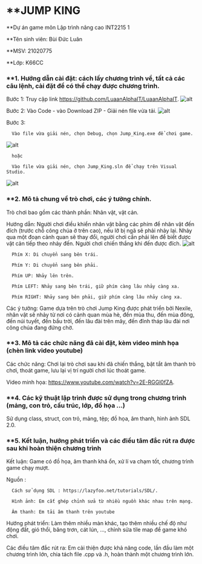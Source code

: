 # **JUMP KING

**Dự án game môn Lập trình nâng cao INT2215 1

**Tên sinh viên: Bùi Đức Luân

**MSV: 21020775

**Lớp: K66CC

### **1. Hướng dẫn cài đặt: cách lấy chương trình về, tất cả các câu lệnh, cài đặt để có thể chạy được chương trình.

Bước 1: Truy cập link https://github.com/LuaanAlphaIT/LuaanAlphaIT.
![alt](https://f14.photo.talk.zdn.vn/4854267835492606080/e2f80e867bdcbb82e2cd.jpg)

Bước 2: Vào Code - vào Download ZIP - Giải nén file vừa tải.
![alt](https://f25-zpc.zdn.vn/4477391188524102423/622a918aedd02d8e74c1.jpg)

Bước 3: 

      Vào file vừa giải nén, chọn Debug, chọn Jump_King.exe để chơi game.
![alt](https://f3.photo.talk.zdn.vn/4574145832592386618/9f8c87a1e1fb21a578ea.jpg)
      
      hoặc

      Vào file vừa giải nén, chọn Jump_King.sln để chạy trên Visual Studio.
![alt](https://f3.photo.talk.zdn.vn/4574145832592386618/9f8c87a1e1fb21a578ea.jpg)


### **2. Mô tả chung về trò chơi, các ý tưởng chính.

Trò chơi bao gồm các thành phần: Nhân vật, vật cản.

Hướng dẫn: Người chơi điều khiển nhân vật bằng các phím để nhân vật đến đích (trước chỗ công chúa ở trên cao), nếu lỡ bị ngã sẽ phải nhảy lại. Nhảy qua một đoạn cảnh quan sẽ thay đổi, người chơi cần phải lên để biết được vật cản tiếp theo nhảy đến. Người chơi chiến thắng khi đến được đích.
![alt](https://f17-zpc.zdn.vn/3264803302789629677/879e4b7bccce0d9054df.jpg)

      Phím X: Di chuyển sang bên trái.

      Phím Y: Di chuyển sang bên phải.

      Phím UP: Nhảy lên trên.

      Phím LEFT: Nhảy sang bên trái, giữ phím càng lâu nhảy càng xa.

      Phím RIGHT: Nhảy sang bên phải, giữ phím càng lâu nhảy càng xa.

Các ý tưởng: Game dựa trên trò chơi Jump King được phát triển bởi Nexile, nhân vật sẽ nhảy từ nơi có cảnh quan mùa hè, đến mùa thu, đến mùa đông, đến núi tuyết, đến bầu trời, đến lâu đài trên mây, đến đỉnh tháp lâu đài nơi công chúa đang đứng chờ.

### **3. Mô tả các chức năng đã cài đặt, kèm video minh họa (chèn link video youtube)

Các chức năng: Chơi lại trò chơi sau khi đã chiến thắng, bật tắt âm thanh trò chơi, thoát game, lưu lại vị trí người chơi lúc thoát game.

Video minh họa: https://www.youtube.com/watch?v=2E-RGGl0fZA.

### **4. Các kỹ thuật lập trình được sử dụng trong chương trình (mảng, con trỏ, cấu trúc, lớp, đồ họa ...)

Sử dụng class, struct, con trỏ, mảng, tệp; đồ họa, âm thanh, hình ảnh SDL 2.0.

### **5. Kết luận, hướng phát triển và các điều tâm đắc rút ra được sau khi hoàn thiện chương trình

Kết luận: Game có đồ họa, âm thanh khá ổn, xử lí va chạm tốt, chương trình game chạy mượt.

Nguồn :

      Cách sử dụng SDL : https://lazyfoo.net/tutorials/SDL/.

      Hình ảnh: Em cắt ghép chỉnh sửa từ nhiều nguồn khác nhau trên mạng.

      Âm thanh: Em tải âm thanh trên youtube

Hướng phát triển: Làm thêm nhiều màn khác, tạo thêm nhiều chế độ như động đất, gió thổi, băng trơn, cát lún, ..., chỉnh sửa tile map để game khó chơi.

Các điều tâm đắc rút ra: Em cải thiện được khả năng code, lần đầu làm một chương trình lớn, chia tách file .cpp và .h, hoàn thành một chương trình lớn.












